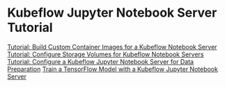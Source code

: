 # Kubeflow Jupyter Notebook Server Tutorial
[Tutorial: Build Custom Container Images for a Kubeflow Notebook Server](https://thenewstack.io/tutorial-build-custom-container-images-for-a-kubeflow-notebook-server/)
[Tutorial: Configure Storage Volumes for Kubeflow Notebook Servers](https://thenewstack.io/tutorial-configure-storage-volumes-for-kubeflow-notebook-servers/)
[Tutorial: Configure a Kubeflow Jupyter Notebook Server for Data Preparation](https://thenewstack.io/configure-a-kubeflow-jupyter-notebook-server-for-data-preparation/)
[Train a TensorFlow Model with a Kubeflow Jupyter Notebook Server](https://thenewstack.io/train-a-tensorflow-model-with-a-kubeflow-jupyter-notebook-server/)


